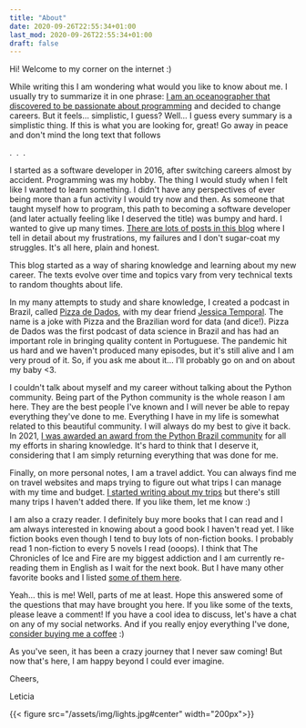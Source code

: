 ```yaml
---
title: "About"
date: 2020-09-26T22:55:34+01:00
last_mod: 2020-09-26T22:55:34+01:00
draft: false
---
```


Hi! Welcome to my corner on the internet :)

While writing this I am wondering what would you like to know about me. I usually try to summarize it in one phrase: [I am an oceanographer that discovered to be passionate about programming](https://leportella.com/from-oceanographer-to-programmer.html) and decided to change careers. But it feels… simplistic, I guess? Well… I guess every summary is a simplistic thing. If this is what you are looking for, great! Go away in peace and don't mind the long text that follows

.  .  .

I started as a software developer in 2016, after switching careers almost by accident. Programming was my hobby. The thing I would study when I felt like I wanted to learn something. I didn't have any perspectives of ever being more than a fun activity I would try now and then. As someone that taught myself how to program, this path to becoming a software developer (and later actually feeling like I deserved the title) was bumpy and hard. I wanted to give up many times. [There are lots of posts in this blog](https://leportella.com/categories/career/) where I tell in detail about my frustrations, my failures and I don't sugar-coat my struggles. It's all here, plain and honest.

This blog started as a way of sharing knowledge and learning about my new career. The texts evolve over time and topics vary from very technical texts to random thoughts about life.

In my many attempts to study and share knowledge, I created a podcast in Brazil, called [Pizza de Dados](https://pizzadedados.com/), with my dear friend [Jessica Temporal](https://jtemporal.com/). The name is a joke with Pizza and the Brazilian word for data (and dice!). Pizza de Dados was the first podcast of data science in Brazil and has had an important role in bringing quality content in Portuguese. The pandemic hit us hard and we haven't produced many episodes, but it's still alive and I am very proud of it. So, if you ask me about it… I’ll probably go on and on about my baby <3.

I couldn't talk about myself and my career without talking about the Python community. Being part of the Python community is the whole reason I am here. They are the best people I've known and I will never be able to repay everything they've done to me. Everything I have in my life is somewhat related to this beautiful community. I will always do my best to give it back. In 2021, [I was awarded an award from the Python Brazil community](https://leportella.com/thankyou-thankyou-thabkyou/) for all my efforts in sharing knowledge. It's hard to think that I deserve it, considering that I am simply returning everything that was done for me.

Finally, on more personal notes, I am a travel addict. You can always find me on travel websites and maps trying to figure out what trips I can manage with my time and budget. [I started writing about my trips](https://leportella.com/travel/) but there's still many trips I haven't added there. If you like them, let me know :)

I am also a crazy reader. I definitely buy more books that I can read and I am always interested in knowing about a good book I haven't read yet. I like fiction books even though I tend to buy lots of non-fiction books. I probably read 1 non-fiction to every 5 novels I read (ooops). I think that The Chronicles of Ice and Fire are my biggest addiction and I am currently re-reading them in English as I wait for the next book. But I have many other favorite books and I listed [some of them here](https://www.goodreads.com/review/list/83961617-leticia-portella?ref=nav_mybooks&shelf=favorites&view=covers).

Yeah… this is me! Well, parts of me at least. Hope this answered some of the questions that may have brought you here. If you like some of the texts, please leave a comment! If you have a cool idea to discuss, let's have a chat on any of my social networks. And if you really enjoy everything I've done, [consider buying me a coffee](https://www.buymeacoffee.com/leportella) :)

As you've seen, it has been a crazy journey that I never saw coming! But now that's here, I am happy beyond I could ever imagine. 

Cheers,

Leticia


{{< figure src="/assets/img/lights.jpg#center" width="200px">}}
